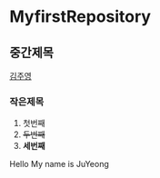 # MyfirstRepository
## 중간제목
  [김주영](https://github.com/kimju0406)
### 작은제목

  1. 첫번째
  2. ~~두번째~~
  3. __세번째__


Hello My name is JuYeong
